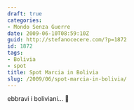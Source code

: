 ```yaml
---
draft: true
categories:
- Mondo Senza Guerre
date: 2009-06-10T08:59:10Z
guid: http://stefanocecere.com/?p=1872
id: 1872
tags:
- Bolivia
- spot
title: Spot Marcia in Bolivia
slug: /2009/06/spot-marcia-in-bolivia/
---
```


ebbravi i boliviani… 🙂